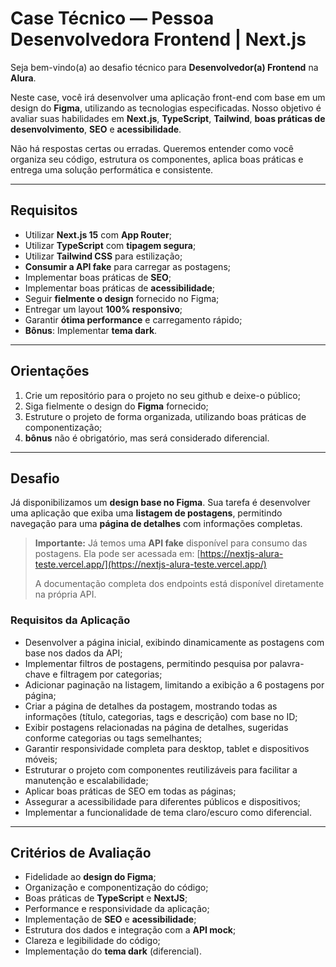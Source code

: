 # Case Técnico — Pessoa Desenvolvedora Frontend | Next.js

Seja bem-vindo(a) ao desafio técnico para **Desenvolvedor(a) Frontend** na **Alura**. 

Neste case, você irá desenvolver uma aplicação front-end com base em um design do **Figma**, utilizando as tecnologias especificadas. Nosso objetivo é avaliar suas habilidades em **Next.js**, **TypeScript**, **Tailwind**, **boas práticas de desenvolvimento**, **SEO** e **acessibilidade**.

Não há respostas certas ou erradas. Queremos entender como você organiza seu código, estrutura os componentes, aplica boas práticas e entrega uma solução performática e consistente.

---

## **Requisitos**

- Utilizar **Next.js 15** com **App Router**;
- Utilizar **TypeScript** com **tipagem segura**;
- Utilizar **Tailwind CSS** para estilização;
- **Consumir a API fake** para carregar as postagens;
- Implementar boas práticas de **SEO**;
- Implementar boas práticas de **acessibilidade**;
- Seguir **fielmente o design** fornecido no Figma;
- Entregar um layout **100% responsivo**;
- Garantir **ótima performance** e carregamento rápido;
- **Bônus**: Implementar **tema dark**.

---

## **Orientações**

1. Crie um repositório para o projeto no seu github e deixe-o público;
2. Siga fielmente o design do **Figma** fornecido;
3. Estruture o projeto de forma organizada, utilizando boas práticas de componentização;
5. **bônus** não é obrigatório, mas será considerado diferencial.

---

## **Desafio**

Já disponibilizamos um **design base no Figma**. 
Sua tarefa é desenvolver uma aplicação que exiba uma **listagem de postagens**, permitindo navegação para uma **página de detalhes** com informações completas.

> **Importante:** Já temos uma **API fake** disponível para consumo das postagens. Ela pode ser acessada em:
> [https://nextjs-alura-teste.vercel.app/](https://nextjs-alura-teste.vercel.app/)
>
> A documentação completa dos endpoints está disponível diretamente na própria API.

### **Requisitos da Aplicação**

- Desenvolver a página inicial, exibindo dinamicamente as postagens com base nos dados da API;
- Implementar filtros de postagens, permitindo pesquisa por palavra-chave e filtragem por categorias;
- Adicionar paginação na listagem, limitando a exibição a 6 postagens por página;
- Criar a página de detalhes da postagem, mostrando todas as informações (título, categorias, tags e descrição) com base no ID;
- Exibir postagens relacionadas na página de detalhes, sugeridas conforme categorias ou tags semelhantes;
- Garantir responsividade completa para desktop, tablet e dispositivos móveis;
- Estruturar o projeto com componentes reutilizáveis para facilitar a manutenção e escalabilidade;
- Aplicar boas práticas de SEO em todas as páginas;
- Assegurar a acessibilidade para diferentes públicos e dispositivos;
- Implementar a funcionalidade de tema claro/escuro como diferencial.

---

## **Critérios de Avaliação**

- Fidelidade ao **design do Figma**;
- Organização e componentização do código;
- Boas práticas de **TypeScript** e **NextJS**;
- Performance e responsividade da aplicação;
- Implementação de **SEO** e **acessibilidade**;
- Estrutura dos dados e integração com a **API mock**;
- Clareza e legibilidade do código;
- Implementação do **tema dark** (diferencial).
